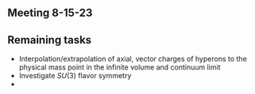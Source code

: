 ## Meeting 8-15-23 ## 

## Remaining tasks ##

- Interpolation/extrapolation of axial, vector charges of hyperons to the physical mass point in the infinite volume and continuum limit 
- Investigate $SU(3)$ flavor symmetry 
- 